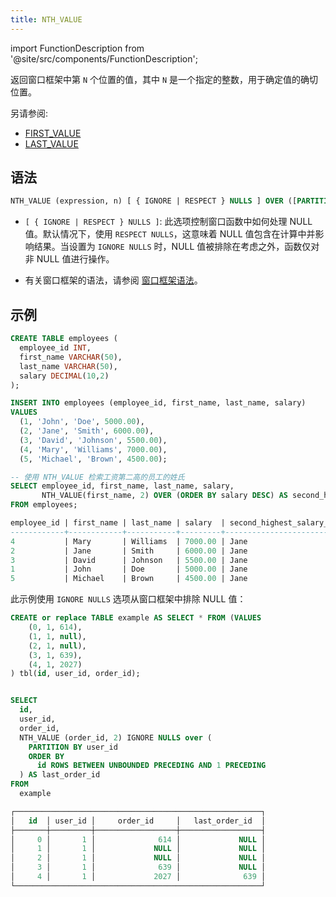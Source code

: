 ```yaml
---
title: NTH_VALUE
---
```


import FunctionDescription from '@site/src/components/FunctionDescription';

<FunctionDescription description="引入或更新: v1.2.568"/>

返回窗口框架中第 `N` 个位置的值，其中 `N` 是一个指定的整数，用于确定值的确切位置。

另请参阅:

- [FIRST_VALUE](first-value.md)
- [LAST_VALUE](last-value.md)

## 语法

```sql
NTH_VALUE (expression, n) [ { IGNORE | RESPECT } NULLS ] OVER ([PARTITION BY partition_expression] ORDER BY order_expression [window_frame])
```

- `[ { IGNORE | RESPECT } NULLS ]`: 此选项控制窗口函数中如何处理 NULL 值。默认情况下，使用 `RESPECT NULLS`，这意味着 NULL 值包含在计算中并影响结果。当设置为 `IGNORE NULLS` 时，NULL 值被排除在考虑之外，函数仅对非 NULL 值进行操作。

- 有关窗口框架的语法，请参阅 [窗口框架语法](index.md#window-frame-syntax)。

## 示例

```sql
CREATE TABLE employees (
  employee_id INT,
  first_name VARCHAR(50),
  last_name VARCHAR(50),
  salary DECIMAL(10,2)
);

INSERT INTO employees (employee_id, first_name, last_name, salary)
VALUES
  (1, 'John', 'Doe', 5000.00),
  (2, 'Jane', 'Smith', 6000.00),
  (3, 'David', 'Johnson', 5500.00),
  (4, 'Mary', 'Williams', 7000.00),
  (5, 'Michael', 'Brown', 4500.00);

-- 使用 NTH_VALUE 检索工资第二高的员工的姓氏
SELECT employee_id, first_name, last_name, salary,
       NTH_VALUE(first_name, 2) OVER (ORDER BY salary DESC) AS second_highest_salary_first_name
FROM employees;

employee_id | first_name | last_name | salary  | second_highest_salary_first_name
------------+------------+-----------+---------+----------------------------------
4           | Mary       | Williams  | 7000.00 | Jane
2           | Jane       | Smith     | 6000.00 | Jane
3           | David      | Johnson   | 5500.00 | Jane
1           | John       | Doe       | 5000.00 | Jane
5           | Michael    | Brown     | 4500.00 | Jane
```

此示例使用 `IGNORE NULLS` 选项从窗口框架中排除 NULL 值：

```sql
CREATE or replace TABLE example AS SELECT * FROM (VALUES
	(0, 1, 614),
	(1, 1, null),
	(2, 1, null),
	(3, 1, 639),
	(4, 1, 2027)
) tbl(id, user_id, order_id);


SELECT
  id,
  user_id,
  order_id,
  NTH_VALUE (order_id, 2) IGNORE NULLS over (
    PARTITION BY user_id
    ORDER BY
      id ROWS BETWEEN UNBOUNDED PRECEDING AND 1 PRECEDING
  ) AS last_order_id
FROM
  example

┌───────────────────────────────────────────────────────┐
│   id  │ user_id │     order_id     │   last_order_id  │
├───────┼─────────┼──────────────────┼──────────────────┤
│     0 │       1 │              614 │             NULL │
│     1 │       1 │             NULL │             NULL │
│     2 │       1 │             NULL │             NULL │
│     3 │       1 │              639 │             NULL │
│     4 │       1 │             2027 │              639 │
└───────────────────────────────────────────────────────┘
```